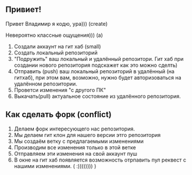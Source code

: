## Привиет!

Привет Владимир я кодю, ура))) (create)

Невероятно классные ощущения))) (a)

1. Создали аккаунт на гит хаб (small)
2. Создать локальный репозиторий
3. "Подружить" ваш локальный и удалённый репозитори. Гит хаб при создании нового репозитория подскажет как это можно сделть)
4. Отправить (push) ваш локальный репозиторий в удалённый (на гитхаб), при этом вам, возможно, нужно будет авторизоваться на удалённом репозитории.
5. Проветси изменения "с другого ПК"
6. Выкачать(pull) актуальное состояние из удалённого репозитория.


## Как сделать форк (conflict)
1. Делаем форк интересующего нас репозитория.
2. Мы делаем гит клон для нашего версии этго репозитория
3. Мы создаём ветку с предлагаемыми изменениями
4. Производим все изменения только в этой ветке
5. Отправляем эти изменения на свой аккаунт пуш
6. В окне на гит хаб появляется возможность отрпавить пул реквест с нашими изменениями.
( :)))))))) )
